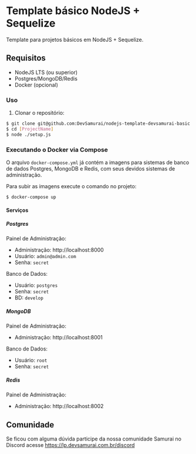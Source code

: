 # Template básico NodeJS + Sequelize

Template para projetos básicos em NodeJS + Sequelize.

## Requisitos

- NodeJS LTS (ou superior)
- Postgres/MongoDB/Redis
- Docker (opcional)

### Uso

1. Clonar o repositório:

```sh
$ git clone git@github.com:DevSamurai/nodejs-template-devsamurai-basic.git [ProjectName]
$ cd [ProjectName]
$ node ./setup.js
```

### Executando o Docker via Compose

O arquivo `docker-compose.yml` já contém a imagens para sistemas de banco de dados Postgres, MongoDB e Redis, com seus devidos sistemas de administração.

Para subir as imagens execute o comando no projeto:

```bash
$ docker-compose up
```

#### Serviços

##### Postgres

Painel de Administração:

* Administração: http://localhost:8000
* Usuário: `admin@admin.com`
* Senha: `secret`

Banco de Dados:

* Usuário: `postgres`
* Senha: `secret`
* BD: `develop`

##### MongoDB

Painel de Administração:

* Administração: http://localhost:8001

Banco de Dados:

* Usuário: `root`
* Senha: `secret`

##### Redis

Painel de Administração:

* Administração: http://localhost:8002

## Comunidade

Se ficou com alguma dúvida participe da nossa comunidade Samurai no Discord acesse https://lp.devsamurai.com.br/discord
